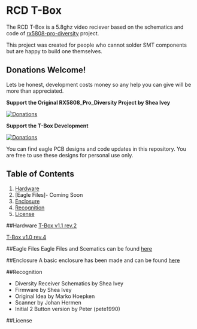 # RCD T-Box
The RCD T-Box is a 5.8ghz video reciever based on the schematics and code of [rx5808-pro-diversity](https://github.com/sheaivey/rx5808-pro-diversity) project.

This project was created for people who cannot solder SMT components but are happy to build one themselves.

## Donations Welcome!
Lets be honest, development costs money so any help you can give will be more than appreciated.

**Support the Original RX5808_Pro_Diversity Project by Shea Ivey**

[![Donations](https://www.paypalobjects.com/en_US/i/btn/btn_donate_LG.gif)](https://www.paypal.com/cgi-bin/webscr?cmd=_s-xclick&hosted_button_id=GE83PG4KBZ5NJ)

**Support the T-Box Development**

[![Donations](https://www.paypalobjects.com/en_GB/i/btn/btn_donate_LG.gif)](https://www.paypal.com/cgi-bin/webscr?cmd=_s-xclick&hosted_button_id=BBW7Z7E5Y84EL)

You can find eagle PCB designs and code updates in this repository. You are free to use these designs for personal use only. 

## Table of Contents
1. [Hardware](#hardware)
2. [Eagle Files]- Coming Soon
3. [Enclosure]()
4. [Recognition](#recognition)
5. [License]()

##Hardware
[T-Box v1.1 rev.2](docs/tbox_v1-1.md)

[T-Box v1.0 rev.4](docs/tbox_v1-1.md)

##Eagle Files
Eagle Files and Scematics can be found [here](src/eagle/)

##Enclosure
A basic enclosure has been made and can be found [here](src/enclosure-for-v1.x)

##Recognition
- Diversity Receiver Schematics by Shea Ivey
- Firmware by Shea Ivey
- Original Idea by Marko Hoepken
- Scanner by Johan Hermen
- Initial 2 Button version by Peter (pete1990)

##License
